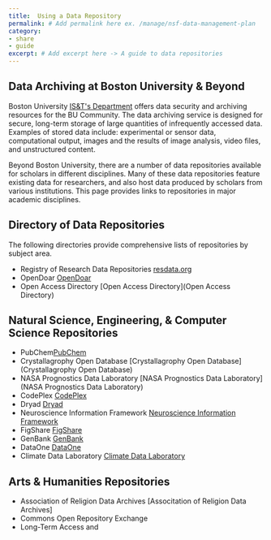 ```yaml
---
title:  Using a Data Repository
permalink: # Add permalink here ex. /manage/nsf-data-management-plan
category: 
- share
- guide
excerpt: # Add excerpt here -> A guide to data repositories 
---
```


## Data Archiving at Boston University & Beyond

Boston University [IS&T's Department](http://www.bu.edu/datamanagement/resources/ist-services/) offers data security and archiving resources for the BU Community. The data archiving service is designed for secure, long-term storage of large quantities of infrequently accessed data. Examples of stored data include: experimental or sensor data, computational output, images and the results of image analysis, video files, and unstructured content.

Beyond Boston University, there are a number of data repositories available for scholars in different disciplines. Many of these data repositories feature existing data for researchers, and also host data produced by scholars from various institutions. This page provides links to repositories in major academic disciplines.

## Directory of Data Repositories

The following directories provide comprehensive lists of repositories by subject area.

* Registry of Research Data Repositories [resdata.org](http://www.re3data.org/)
* OpenDoar [OpenDoar](http://opendoar.org/)
* Open Access Directory [Open Access Directory](Open Access Directory)

## Natural Science, Engineering, & Computer Science Repositories

* PubChem[PubChem](http://pubchem.ncbi.nlm.nih.gov/)
* Crystallagrophy Open Database [Crystallagrophy Open Database](Crystallagrophy Open Database)
* NASA Prognostics Data Laboratory [NASA Prognostics Data Laboratory](NASA Prognostics Data Laboratory)
* CodePlex [CodePlex](CodePlex)
* Dryad [Dryad](http://datadryad.org/) 
* Neuroscience Information Framework [Neuroscience Information Framework](http://www.neuinfo.org/)
* FigShare [FigShare](https://figshare.com/)
* GenBank [GenBank](http://www.ncbi.nlm.nih.gov/genbank/)
* DataOne [DataOne](https://www.dataone.org/)
* Climate Data Laboratory [Climate Data Laboratory](https://www.dataone.org/)

## Arts & Humanities Repositories

* Association of Religion Data Archives [Associtation of Religion Data Archives]
* Commons Open Repository Exchange
* Long-Term Access and 

